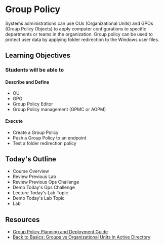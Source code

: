 # Group Policy

Systems administrations can use OUs (Organizational Units) and GPOs (Group Policy Objects) to apply computer configurations to specific departments or teams in the organization. Group policy can be used to protect user data by applying folder redirection to the Windows user files.

## Learning Objectives

### Students will be able to

#### Describe and Define

- OU
- GPO
- Group Policy Editor
- Group Policy management (GPMC or AGPM)

#### Execute

- Create a Group Policy
- Push a Group Policy to an endpoint
- Test a folder redirection policy

## Today's Outline

- Course Overview
- Review Previous Lab
- Review Previous Ops Challenge
- Demo Today's Ops Challenge
- Lecture Today's Lab Topic
- Demo Today's Lab Topic
- Lab

## Resources

- [Group Policy Planning and Deployment Guide](https://docs.microsoft.com/en-us/previous-versions/windows/it-pro/windows-server-2008-R2-and-2008/cc754948(v=ws.10))
- [Back to Basics: Groups vs Organizational Units in Active Directory](http://techgenix.com/back-basics-groups-vs-organizational-units-active-directory/)
